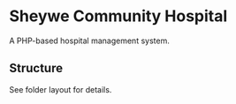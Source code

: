# Sheywe Community Hospital

A PHP-based hospital management system.

## Structure

See folder layout for details.
